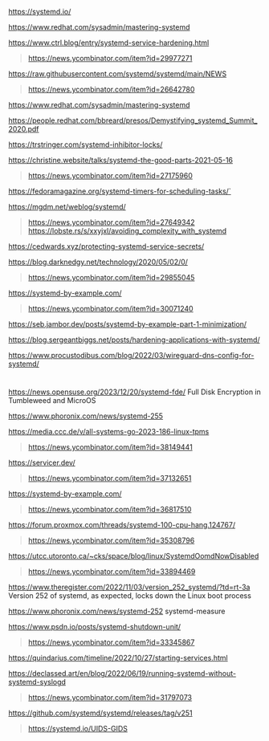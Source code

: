 https://systemd.io/

https://www.redhat.com/sysadmin/mastering-systemd

https://www.ctrl.blog/entry/systemd-service-hardening.html
> https://news.ycombinator.com/item?id=29977271

https://raw.githubusercontent.com/systemd/systemd/main/NEWS
> https://news.ycombinator.com/item?id=26642780

https://www.redhat.com/sysadmin/mastering-systemd

https://people.redhat.com/bbreard/presos/Demystifying_systemd_Summit_2020.pdf

https://trstringer.com/systemd-inhibitor-locks/

https://christine.website/talks/systemd-the-good-parts-2021-05-16
> https://news.ycombinator.com/item?id=27175960

https://fedoramagazine.org/systemd-timers-for-scheduling-tasks/`

https://mgdm.net/weblog/systemd/
> https://news.ycombinator.com/item?id=27649342
> https://lobste.rs/s/xxyjxl/avoiding_complexity_with_systemd

https://cedwards.xyz/protecting-systemd-service-secrets/

https://blog.darknedgy.net/technology/2020/05/02/0/
> https://news.ycombinator.com/item?id=29855045

https://systemd-by-example.com/
> https://news.ycombinator.com/item?id=30071240

https://seb.jambor.dev/posts/systemd-by-example-part-1-minimization/

https://blog.sergeantbiggs.net/posts/hardening-applications-with-systemd/

https://www.procustodibus.com/blog/2022/03/wireguard-dns-config-for-systemd/

#
https://news.opensuse.org/2023/12/20/systemd-fde/ Full Disk Encryption in Tumbleweed and MicroOS

https://www.phoronix.com/news/systemd-255

https://media.ccc.de/v/all-systems-go-2023-186-linux-tpms
> https://news.ycombinator.com/item?id=38149441

https://servicer.dev/
> https://news.ycombinator.com/item?id=37132651

https://systemd-by-example.com/
> https://news.ycombinator.com/item?id=36817510

https://forum.proxmox.com/threads/systemd-100-cpu-hang.124767/
> https://news.ycombinator.com/item?id=35308796

https://utcc.utoronto.ca/~cks/space/blog/linux/SystemdOomdNowDisabled
> https://news.ycombinator.com/item?id=33894469

https://www.theregister.com/2022/11/03/version_252_systemd/?td=rt-3a Version 252 of systemd, as expected, locks down the Linux boot process

https://www.phoronix.com/news/systemd-252 systemd-measure

https://www.psdn.io/posts/systemd-shutdown-unit/
> https://news.ycombinator.com/item?id=33345867

https://quindarius.com/timeline/2022/10/27/starting-services.html

https://declassed.art/en/blog/2022/06/19/running-systemd-without-systemd-syslogd
> https://news.ycombinator.com/item?id=31797073

https://github.com/systemd/systemd/releases/tag/v251
> https://systemd.io/UIDS-GIDS